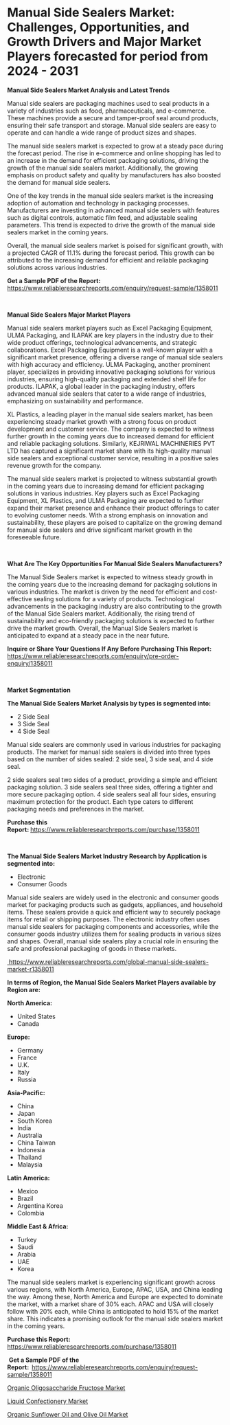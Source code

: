 <p><h1>Manual Side Sealers Market: Challenges, Opportunities, and Growth Drivers and Major Market Players forecasted for period from 2024 - 2031</h1></p><p><strong>Manual Side Sealers Market Analysis and Latest Trends</strong></p>
<p><p>Manual side sealers are packaging machines used to seal products in a variety of industries such as food, pharmaceuticals, and e-commerce. These machines provide a secure and tamper-proof seal around products, ensuring their safe transport and storage. Manual side sealers are easy to operate and can handle a wide range of product sizes and shapes.</p><p>The manual side sealers market is expected to grow at a steady pace during the forecast period. The rise in e-commerce and online shopping has led to an increase in the demand for efficient packaging solutions, driving the growth of the manual side sealers market. Additionally, the growing emphasis on product safety and quality by manufacturers has also boosted the demand for manual side sealers.</p><p>One of the key trends in the manual side sealers market is the increasing adoption of automation and technology in packaging processes. Manufacturers are investing in advanced manual side sealers with features such as digital controls, automatic film feed, and adjustable sealing parameters. This trend is expected to drive the growth of the manual side sealers market in the coming years.</p><p>Overall, the manual side sealers market is poised for significant growth, with a projected CAGR of 11.1% during the forecast period. This growth can be attributed to the increasing demand for efficient and reliable packaging solutions across various industries.</p></p>
<p><strong>Get a Sample PDF of the Report:&nbsp;</strong> <a href="https://www.reliableresearchreports.com/enquiry/request-sample/1358011">https://www.reliableresearchreports.com/enquiry/request-sample/1358011</a></p>
<p>&nbsp;</p>
<p><strong>Manual Side Sealers Major Market Players</strong></p>
<p><p>Manual side sealers market players such as Excel Packaging Equipment, ULMA Packaging, and ILAPAK are key players in the industry due to their wide product offerings, technological advancements, and strategic collaborations. Excel Packaging Equipment is a well-known player with a significant market presence, offering a diverse range of manual side sealers with high accuracy and efficiency. ULMA Packaging, another prominent player, specializes in providing innovative packaging solutions for various industries, ensuring high-quality packaging and extended shelf life for products. ILAPAK, a global leader in the packaging industry, offers advanced manual side sealers that cater to a wide range of industries, emphasizing on sustainability and performance.</p><p>XL Plastics, a leading player in the manual side sealers market, has been experiencing steady market growth with a strong focus on product development and customer service. The company is expected to witness further growth in the coming years due to increased demand for efficient and reliable packaging solutions. Similarly, KEJRIWAL MACHINERIES PVT LTD has captured a significant market share with its high-quality manual side sealers and exceptional customer service, resulting in a positive sales revenue growth for the company.</p><p>The manual side sealers market is projected to witness substantial growth in the coming years due to increasing demand for efficient packaging solutions in various industries. Key players such as Excel Packaging Equipment, XL Plastics, and ULMA Packaging are expected to further expand their market presence and enhance their product offerings to cater to evolving customer needs. With a strong emphasis on innovation and sustainability, these players are poised to capitalize on the growing demand for manual side sealers and drive significant market growth in the foreseeable future.</p></p>
<p>&nbsp;</p>
<p><strong>What Are The Key Opportunities For Manual Side Sealers Manufacturers?</strong></p>
<p><p>The Manual Side Sealers market is expected to witness steady growth in the coming years due to the increasing demand for packaging solutions in various industries. The market is driven by the need for efficient and cost-effective sealing solutions for a variety of products. Technological advancements in the packaging industry are also contributing to the growth of the Manual Side Sealers market. Additionally, the rising trend of sustainability and eco-friendly packaging solutions is expected to further drive the market growth. Overall, the Manual Side Sealers market is anticipated to expand at a steady pace in the near future.</p></p>
<p><strong>Inquire or Share Your Questions If Any Before Purchasing This Report:</strong> <a href="https://www.reliableresearchreports.com/enquiry/pre-order-enquiry/1358011">https://www.reliableresearchreports.com/enquiry/pre-order-enquiry/1358011</a></p>
<p>&nbsp;</p>
<p><strong>Market Segmentation</strong></p>
<p><strong>The Manual Side Sealers Market Analysis by types is segmented into:</strong></p>
<p><ul><li>2 Side Seal</li><li>3 Side Seal</li><li>4 Side Seal</li></ul></p>
<p><p>Manual side sealers are commonly used in various industries for packaging products. The market for manual side sealers is divided into three types based on the number of sides sealed: 2 side seal, 3 side seal, and 4 side seal. </p><p>2 side sealers seal two sides of a product, providing a simple and efficient packaging solution. 3 side sealers seal three sides, offering a tighter and more secure packaging option. 4 side sealers seal all four sides, ensuring maximum protection for the product. Each type caters to different packaging needs and preferences in the market.</p></p>
<p><strong>Purchase this Report:&nbsp;</strong><a href="https://www.reliableresearchreports.com/purchase/1358011">https://www.reliableresearchreports.com/purchase/1358011</a></p>
<p>&nbsp;</p>
<p><strong>The Manual Side Sealers Market Industry Research by Application is segmented into:</strong></p>
<p><ul><li>Electronic</li><li>Consumer Goods</li></ul></p>
<p><p>Manual side sealers are widely used in the electronic and consumer goods market for packaging products such as gadgets, appliances, and household items. These sealers provide a quick and efficient way to securely package items for retail or shipping purposes. The electronic industry often uses manual side sealers for packaging components and accessories, while the consumer goods industry utilizes them for sealing products in various sizes and shapes. Overall, manual side sealers play a crucial role in ensuring the safe and professional packaging of goods in these markets.</p></p>
<p><a href="https://www.reliableresearchreports.com/global-manual-side-sealers-market-r1358011">&nbsp;https://www.reliableresearchreports.com/global-manual-side-sealers-market-r1358011</a></p>
<p><strong>In terms of Region, the Manual Side Sealers Market Players available by Region are:</strong></p>
<p>
    <p> <strong> North America: </strong>
        <ul>
            <li>United States</li>
            <li>Canada</li>
        </ul>
        </p> 
    <p> <strong> Europe: </strong>
        <ul>
            <li>Germany</li>
            <li>France</li>
            <li>U.K.</li>
            <li>Italy</li>
            <li>Russia</li>
        </ul>
        </p> 
    <p> <strong> Asia-Pacific: </strong>
        <ul>
            <li>China</li>
            <li>Japan</li>
            <li>South Korea</li>
            <li>India</li>
            <li>Australia</li>
            <li>China Taiwan</li>
            <li>Indonesia</li>
            <li>Thailand</li>
            <li>Malaysia</li>
        </ul>
        </p> 
    <p> <strong> Latin America: </strong>
        <ul>
            <li>Mexico</li>
            <li>Brazil</li>
            <li>Argentina Korea</li>
            <li>Colombia</li>
        </ul>
        </p> 
    <p> <strong> Middle East & Africa: </strong>
        <ul>
            <li>Turkey</li>
            <li>Saudi</li>
            <li>Arabia</li>
            <li>UAE</li>
            <li>Korea</li>
        </ul>
    </p>
    </p>
<p><p>The manual side sealers market is experiencing significant growth across various regions, with North America, Europe, APAC, USA, and China leading the way. Among these, North America and Europe are expected to dominate the market, with a market share of 30% each. APAC and USA will closely follow with 20% each, while China is anticipated to hold 15% of the market share. This indicates a promising outlook for the manual side sealers market in the coming years.</p></p>
<p><strong>Purchase this Report: </strong><a href="https://www.reliableresearchreports.com/purchase/1358011">https://www.reliableresearchreports.com/purchase/1358011</a></p>
<p>&nbsp;<strong>Get a Sample PDF of the Report:&nbsp;&nbsp;</strong><a href="https://www.reliableresearchreports.com/enquiry/request-sample/1358011">https://www.reliableresearchreports.com/enquiry/request-sample/1358011</a></p>
<p><strong></strong></p>
<p><p><a href="https://github.com/waughhelen1/Market-Research-Report-List-1/blob/main/organic-oligosaccharide-fructose-market.md">Organic Oligosaccharide Fructose Market</a></p><p><a href="https://github.com/IkeSchumm04/Market-Research-Report-List-1/blob/main/liquid-confectionery-market.md">Liquid Confectionery Market</a></p><p><a href="https://github.com/hdicirhd4/Market-Research-Report-List-1/blob/main/organic-sunflower-oil-and-olive-oil-market.md">Organic Sunflower Oil and Olive Oil Market</a></p></p>